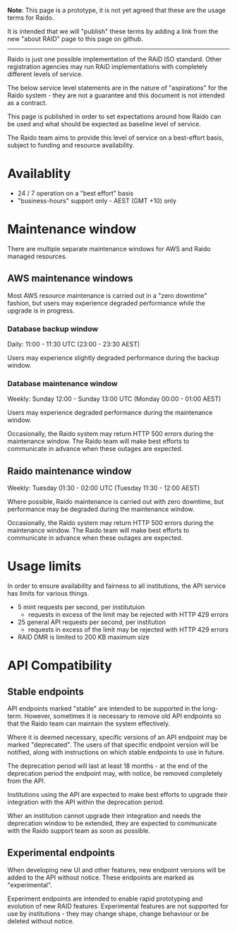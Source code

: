**Note**: This page is a prototype, it is not yet agreed that these are the 
usage terms for Raido.

It is intended that we will "publish" these terms by adding a link from the new
"about RAID" page to this page on github.

----

Raido is just one possible implementation of the RAiD ISO standard.
Other registration agencies may run RAiD implementations with completely
different levels of service.

The below service level statements are in the nature of "aspirations" for the
Raido system - they are not a guarantee and this document is not intended as a 
contract.

This page is published in order to set expectations around how Raido can be
used and what should be expected as baseline level of service.  

The Raido team aims to provide this level of service on a best-effort basis, 
subject to funding and resource availability.


# Availablity

* 24 / 7 operation on a "best effort" basis
* "business-hours" support only - AEST (GMT +10) only

# Maintenance window

There are multiple separate maintenance windows for AWS and Raido managed 
resources.

## AWS maintenance windows

Most AWS resource maintenance is carried out in a "zero downtime" fashion, but 
users may experience degraded performance while the upgrade is in progress.

### Database backup window

Daily: 11:00 - 11:30 UTC (23:00 - 23:30 AEST)

Users may experience slightly degraded performance during the backup window.

### Database maintenance window 

Weekly: Sunday 12:00 - Sunday 13:00 UTC (Monday 00:00 - 01:00 AEST)

Users may experience degraded performance during the maintenance window.

Occasionally, the Raido system may return HTTP 500 errors during the 
maintenance window. The Raido team will make best efforts to communicate 
in advance when these outages are expected.

## Raido maintenance window

Weekly: Tuesday 01:30 - 02:00 UTC (Tuesday 11:30 - 12:00 AEST)

Where possible, Raido maintenance is carried out with zero downtime, but
performance may be degraded during the maintenance window.

Occasionally, the Raido system may return HTTP 500 errors during the
maintenance window. The Raido team will make best efforts to communicate
in advance when these outages are expected.


# Usage limits 

In order to ensure availability and fairness to all institutions, the API 
service has limits for various things.

* 5 mint requests per second, per institutuion
  * requests in excess of the limit may be rejected with HTTP 429 errors
* 25 general API requests per second, per institution
  * requests in excess of the limit may be rejected with HTTP 429 errors
* RAID DMR is limited to 200 KB maximum size


# API Compatibility 

## Stable endpoints

API endpoints marked "stable" are intended to be supported in the long-term.
However, sometimes it is necessary to remove old API endpoints so that the
Raido team can maintain the system effectively.

Where it is deemed necessary, specific versions of an API endpoint may be
marked "deprecated". The users of that specific endpoint version will
be notified, along with instructions on which stable endpoints to use in 
future.

The deprecation period will last at least 18 months - at the end of the 
deprecation period the endpoint may, with notice, be removed completely 
from the API.

Institutions using the API are expected to make best efforts to upgrade their
integration with the API within the deprecation period.

Wher an institution cannot upgrade their integration and needs the deprecation
window to be extended, they are expected to communicate with the Raido support
team as soon as possible.


## Experimental endpoints

When developing new UI and other features, new endpoint versions will be 
added to the API without notice.  These endpoints are marked as "experimental".

Experiment endpoints are intended to enable rapid prototyping and evolution of
new RAID features.  Experimental features are not supported for use by 
institutions - they may change shape, change behaviour or be deleted without 
notice.